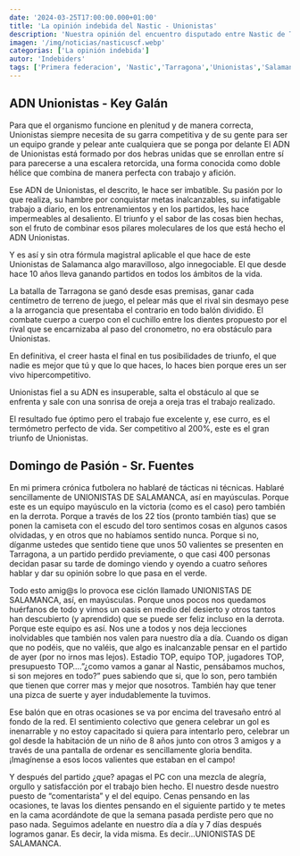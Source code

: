 ```yaml
---
date: '2024-03-25T17:00:00.000+01:00'
title: 'La opinión indebida del Nastic - Unionistas'
description: 'Nuestra opinión del encuentro disputado entre Nastic de Tarragona y Unionistas de Salamanca. Primera federación grupo 1, jornada 29.' 
imagen: '/img/noticias/nasticuscf.webp'
categorias: ['La opinión indebida']
autor: 'Indebiders'
tags: ['Primera federacion', 'Nastic','Tarragona','Unionistas','Salamanca','Nou estadi Costa Dourada']
---
```


## ADN Unionistas - Key Galán

Para que el organismo funcione en plenitud y de manera correcta, Unionistas siempre necesita de su garra competitiva y de su gente para ser un equipo grande y pelear ante cualquiera que se ponga por delante El ADN de Unionistas está formado por dos hebras unidas que se enrollan entre sí para parecerse a una escalera retorcida, una forma conocida como doble hélice que combina de manera perfecta con trabajo y afición. 

Ese ADN de Unionistas, el descrito,  le hace ser imbatible. Su pasión por lo que realiza, su hambre por conquistar metas inalcanzables, su infatigable trabajo a diario, en los entrenamientos y en los partidos, les hace impermeables al desaliento.  El triunfo y el sabor de las cosas bien hechas, son el fruto de combinar esos pilares moleculares de los que está hecho el ADN Unionistas.

Y es así y sin otra fórmula magistral aplicable el que hace de este Unionistas de Salamanca algo maravilloso, algo innegociable. El que desde hace 10 años lleva ganando partidos en todos los ámbitos de la vida.

La batalla de Tarragona se ganó desde esas premisas, ganar cada centímetro de terreno de juego, el pelear más que el rival sin desmayo pese a la arrogancia que presentaba el contrario en todo balón dividido. El combate cuerpo a cuerpo con el cuchillo entre los dientes propuesto por el rival que se encarnizaba al paso del cronometro, no era obstáculo para Unionistas.

En definitiva, el creer hasta el final en tus posibilidades de triunfo, el que nadie es mejor que tú y que lo que haces, lo haces bien porque eres un ser vivo hipercompetitivo.

Unionistas fiel a su ADN es insuperable, salta el obstáculo al que se enfrenta y sale con una sonrisa de oreja a oreja tras el trabajo realizado.

El resultado fue óptimo pero el trabajo fue excelente y, ese curro, es el termómetro perfecto de vida. Ser competitivo al 200%, este es el gran triunfo de Unionistas.

## Domingo de Pasión - Sr. Fuentes

En mi primera crónica futbolera no hablaré de tácticas ni técnicas. Hablaré sencillamente de UNIONISTAS DE SALAMANCA, así en mayúsculas. Porque este es un equipo mayúsculo en la victoria (como es el caso) pero también en la derrota. Porque a través de los 22 tíos (pronto también tías) que se ponen la camiseta con el escudo del toro sentimos cosas en algunos casos olvidadas, y en otros que no habíamos sentido nunca. Porque si no, díganme ustedes que sentido tiene que unos 50 valientes se presenten en Tarragona, a un partido perdido previamente, o que casi 400 personas decidan pasar su tarde de domingo viendo y oyendo a cuatro señores hablar y dar su opinión sobre lo que pasa en el verde. 

Todo esto amig@s lo provoca ese ciclón llamado UNIONISTAS DE SALAMANCA, así, en mayúsculas. Porque unos pocos nos quedamos huérfanos de todo y vimos un oasis en medio del desierto y otros tantos han descubierto (y aprendido) que se puede ser feliz incluso en la derrota. Porque este equipo es así. Nos une a todos y nos deja lecciones inolvidables que también nos valen para nuestro día a día. Cuando os digan que no podéis, que no valéis, que algo es inalcanzable pensar en el partido de ayer (por no irnos mas lejos). Estadio TOP, equipo TOP, jugadores TOP, presupuesto TOP….”¿como vamos a ganar al Nastic, pensábamos muchos, si son mejores en todo?” pues sabiendo que si, que lo son, pero también que tienen que correr mas y mejor que nosotros. También hay que tener una pizca de suerte y ayer indudablemente la tuvimos. 

Ese balón que en otras ocasiones se va por encima del travesaño entró al fondo de la red. El sentimiento colectivo que genera celebrar un gol es inenarrable y no estoy capacitado si quiera para intentarlo pero, celebrar un gol desde la habitación de un niño de 8 años junto con otros 3 amigos y a través de una pantalla de ordenar es sencillamente gloria bendita. ¡Imagínense a esos locos valientes que estaban en el campo!

Y después del partido ¿que? apagas el PC con una mezcla de alegría, orgullo y satisfacción por el trabajo bien hecho. El nuestro desde nuestro puesto de “comentarista” y el del equipo. Cenas pensando en las ocasiones, te lavas los dientes pensando en el siguiente partido y te metes en la cama acordándote de que la semana pasada perdiste pero que no paso nada. Seguimos adelante en nuestro día a día y 7 días después logramos ganar. Es decir, la vida misma. Es decir…UNIONISTAS DE SALAMANCA. 